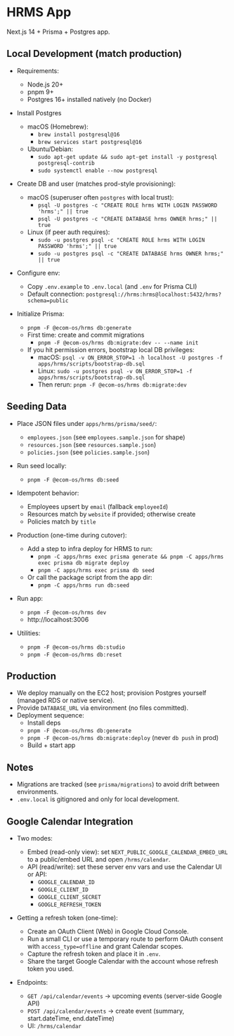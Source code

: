# HRMS App

Next.js 14 + Prisma + Postgres app.

## Local Development (match production)

- Requirements:
  - Node.js 20+
  - pnpm 9+
  - Postgres 16+ installed natively (no Docker)

- Install Postgres
  - macOS (Homebrew):
    - `brew install postgresql@16`
    - `brew services start postgresql@16`
  - Ubuntu/Debian:
    - `sudo apt-get update && sudo apt-get install -y postgresql postgresql-contrib`
    - `sudo systemctl enable --now postgresql`

- Create DB and user (matches prod-style provisioning):
  - macOS (superuser often `postgres` with local trust):
    - `psql -U postgres -c "CREATE ROLE hrms WITH LOGIN PASSWORD 'hrms';" || true`
    - `psql -U postgres -c "CREATE DATABASE hrms OWNER hrms;" || true`
  - Linux (if peer auth requires):
    - `sudo -u postgres psql -c "CREATE ROLE hrms WITH LOGIN PASSWORD 'hrms';" || true`
    - `sudo -u postgres psql -c "CREATE DATABASE hrms OWNER hrms;" || true`

- Configure env:
  - Copy `.env.example` to `.env.local` (and `.env` for Prisma CLI)
  - Default connection: `postgresql://hrms:hrms@localhost:5432/hrms?schema=public`

- Initialize Prisma:
  - `pnpm -F @ecom-os/hrms db:generate`
  - First time: create and commit migrations
    - `pnpm -F @ecom-os/hrms db:migrate:dev -- --name init`
  - If you hit permission errors, bootstrap local DB privileges:
    - macOS: `psql -v ON_ERROR_STOP=1 -h localhost -U postgres -f apps/hrms/scripts/bootstrap-db.sql`
    - Linux: `sudo -u postgres psql -v ON_ERROR_STOP=1 -f apps/hrms/scripts/bootstrap-db.sql`
    - Then rerun: `pnpm -F @ecom-os/hrms db:migrate:dev`

## Seeding Data

- Place JSON files under `apps/hrms/prisma/seed/`:
  - `employees.json` (see `employees.sample.json` for shape)
  - `resources.json` (see `resources.sample.json`)
  - `policies.json` (see `policies.sample.json`)

- Run seed locally:
  - `pnpm -F @ecom-os/hrms db:seed`

- Idempotent behavior:
  - Employees upsert by `email` (fallback `employeeId`)
  - Resources match by `website` if provided; otherwise create
  - Policies match by `title`

- Production (one-time during cutover):
  - Add a step to infra deploy for HRMS to run:
    - `pnpm -C apps/hrms exec prisma generate && pnpm -C apps/hrms exec prisma db migrate deploy`
    - `pnpm -C apps/hrms exec prisma db seed`
  - Or call the package script from the app dir:
    - `pnpm -C apps/hrms run db:seed`

- Run app:
  - `pnpm -F @ecom-os/hrms dev`
  - http://localhost:3006

- Utilities:
  - `pnpm -F @ecom-os/hrms db:studio`
  - `pnpm -F @ecom-os/hrms db:reset`

## Production

- We deploy manually on the EC2 host; provision Postgres yourself (managed RDS or native service).
- Provide `DATABASE_URL` via environment (no files committed).
- Deployment sequence:
  - Install deps
  - `pnpm -F @ecom-os/hrms db:generate`
  - `pnpm -F @ecom-os/hrms db:migrate:deploy` (never `db push` in prod)
  - Build + start app

## Notes

- Migrations are tracked (see `prisma/migrations`) to avoid drift between environments.
- `.env.local` is gitignored and only for local development.

## Google Calendar Integration

- Two modes:
  - Embed (read-only view): set `NEXT_PUBLIC_GOOGLE_CALENDAR_EMBED_URL` to a public/embed URL and open `/hrms/calendar`.
  - API (read/write): set these server env vars and use the Calendar UI or API:
    - `GOOGLE_CALENDAR_ID`
    - `GOOGLE_CLIENT_ID`
    - `GOOGLE_CLIENT_SECRET`
    - `GOOGLE_REFRESH_TOKEN`

- Getting a refresh token (one-time):
  - Create an OAuth Client (Web) in Google Cloud Console.
  - Run a small CLI or use a temporary route to perform OAuth consent with `access_type=offline` and grant Calendar scopes.
  - Capture the refresh token and place it in `.env`.
  - Share the target Google Calendar with the account whose refresh token you used.

- Endpoints:
  - `GET /api/calendar/events` → upcoming events (server-side Google API)
  - `POST /api/calendar/events` → create event (summary, start.dateTime, end.dateTime)
  - UI: `/hrms/calendar`
